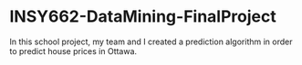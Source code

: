 # INSY662-DataMining-FinalProject
In this school project, my team and I created a prediction algorithm in order to predict house prices in Ottawa.
